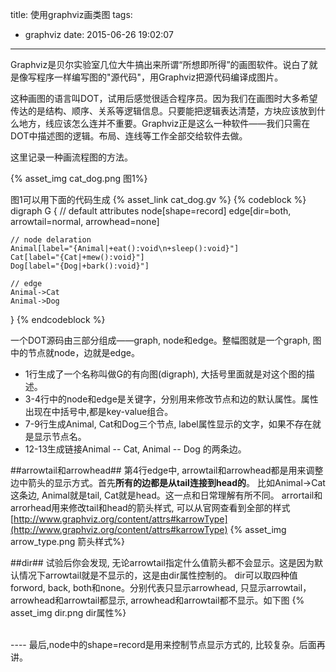 title: 使用graphviz画类图
tags:
  - graphviz
date: 2015-06-26 19:02:07
---
Graphviz是贝尔实验室几位大牛搞出来所谓“所想即所得”的画图软件。说白了就是像写程序一样编写图的"源代码"，用Graphviz把源代码编译成图片。

这种画图的语言叫DOT，试用后感觉很适合程序员。因为我们在画图时大多希望传达的是结构、顺序、关系等逻辑信息。只要能把逻辑表达清楚，方块应该放到什么地方，线应该怎么连并不重要。Graphviz正是这么一种软件——我们只需在DOT中描述图的逻辑。布局、连线等工作全部交给软件去做。

这里记录一种画流程图的方法。


{% asset_img cat_dog.png 图1%}

图1可以用下面的代码生成 
{% asset_link cat_dog.gv %}
{% codeblock %}
digraph G {
    // default attributes
    node[shape=record]
    edge[dir=both, arrowtail=normal, arrowhead=none]

    // node delaration
    Animal[label="{Animal|+eat():void\n+sleep():void}"]
    Cat[label="{Cat|+mew():void}"]
    Dog[label="{Dog|+bark():void}"]

    // edge
    Animal->Cat
    Animal->Dog
}
{% endcodeblock %}


一个DOT源码由三部分组成——graph, node和edge。整幅图就是一个graph, 图中的节点就node，边就是edge。

- 1行生成了一个名称叫做G的有向图(digraph), 大括号里面就是对这个图的描述。
- 3-4行中的node和edge是关键字，分别用来修改节点和边的默认属性。属性出现在中括号中,都是key-value组合。
- 7-9行生成Animal, Cat和Dog三个节点, label属性显示的文字，如果不存在就是显示节点名。
- 12-13生成链接Animal -- Cat, Animal -- Dog 的两条边。

##arrowtail和arrowhead##
第4行edge中, arrowtail和arrowhead都是用来调整边中箭头的显示方式。首先**所有的边都是从tail连接到head的**。
比如Animal->Cat这条边, Animal就是tail, Cat就是head。这一点和日常理解有所不同。
arrortail和arrorhead用来修改tail和head的箭头样式, 可以从官网查看到全部的样式 
[http://www.graphviz.org/content/attrs#karrowType](http://www.graphviz.org/content/attrs#karrowType)
{% asset_img arrow_type.png 箭头样式%}

##dir##
试验后你会发现, 无论arrowtail指定什么值箭头都不会显示。这是因为默认情况下arrowtail就是不显示的，这是由dir属性控制的。
dir可以取四种值forword, back, both和none。分别代表只显示arrowhead, 只显示arrowtail，arrowhead和arrowtail都显示, arrowhead和arrowtail都不显示。如下图
{% asset_img dir.png dir属性%}

<br />
----
最后,node中的shape=record是用来控制节点显示方式的, 比较复杂。后面再讲。
